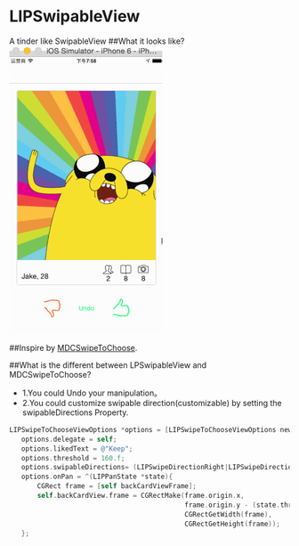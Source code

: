 # LIPSwipableView
A tinder like SwipableView
##What it looks like?
![](/SwipableView.gif)

##Inspire by [MDCSwipeToChoose](https://github.com/modocache/MDCSwipeToChoose).

##What is the different between LPSwipableView and MDCSwipeToChoose?
* 1.You could Undo your manipulation。
* 2.You could customize swipable direction(customizable) by setting the swipableDirections Property.
 ~~~objective-c
 LIPSwipeToChooseViewOptions *options = [LIPSwipeToChooseViewOptions new];
    options.delegate = self;
    options.likedText = @"Keep";
    options.threshold = 160.f;
    options.swipableDirections= (LIPSwipeDirectionRight|LIPSwipeDirectionLeft|LIPSwipeDirectionUp);
    options.onPan = ^(LIPPanState *state){
        CGRect frame = [self backCardViewFrame];
        self.backCardView.frame = CGRectMake(frame.origin.x,
                                             frame.origin.y - (state.thresholdRatio * 10.f),
                                             CGRectGetWidth(frame),
                                             CGRectGetHeight(frame));
    };
~~~
